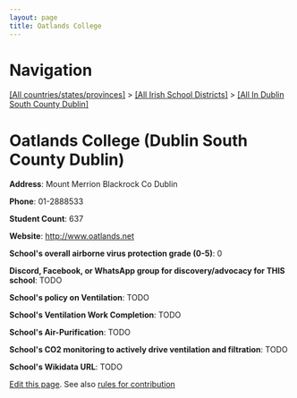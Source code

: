 ```yaml
---
layout: page
title: Oatlands College
---
```

# Navigation

[[All countries/states/provinces]](../../..) > [[All Irish School Districts]](../..) > [[All In Dublin South County Dublin]](..)

# Oatlands College (Dublin South County Dublin)

**Address**: Mount Merrion Blackrock Co Dublin

**Phone**: 01-2888533

**Student Count**: 637

**Website**: <http://www.oatlands.net>

**School's overall airborne virus protection grade (0-5)**: 0

**Discord, Facebook, or WhatsApp group for discovery/advocacy for THIS school**: TODO

**School's policy on Ventilation**: TODO

**School's Ventilation Work Completion**: TODO

**School's Air-Purification**: TODO

**School's CO2 monitoring to actively drive ventilation and filtration**: TODO

**School's Wikidata URL**: TODO


[Edit this page](https://github.com/ventilate-schools/Ireland/edit/main/./Dublin_South_County_Dublin/Oatlands_College.md). See also [rules for contribution](../../../contribution-rules/)
